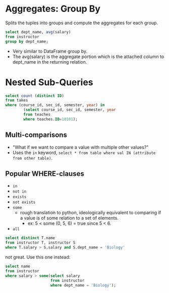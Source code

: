# Aggregates: Group By
Splits the tuples into groups and compute the aggregates for each group.
```SQL
select dept_name, avg(salary)
from instructor
group by dept_name;
```
- Very similar to DataFrame group by.
- The avg(salary) is the aggregate portion which is the attached column to dept_name in the returning relation.
# Nested Sub-Queries
```SQL
select count (distinct ID)
from takes
where (course_id, sec_id, semester, year) in
		(select course_id, sec_id, semester, year
		from teaches
		where teaches.ID=10101);
```
## Multi-comparisons
- "What if we want to compare a value with multiple other values?"
- Uses the `in` keyword, `select * from table where val IN (attribute from other table)`.

## Popular WHERE-clauses
- `in`
- `not in`
- `exists`
- `not exists`
- `some`
	- rough translation to python, ideologically equivalent to comparing if a value is of some relation to a set of elements.
		- ex: 5 < some (0, 5, 6) = true since 5 < 6.
- `all`

```sql
select distinct T.name
from instructor T, instructor S
where T.salary > S.salary and S.dept_name = 'Biology'
```
not great. Use this one instead:
```SQL
select name
from instructor
where salary > some(select salary 
					from instructor
					where dept_name = 'Biology');
```
